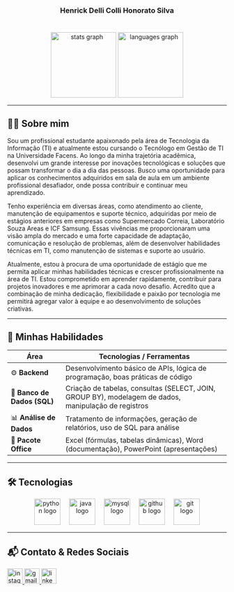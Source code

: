 <h3 align="center">Henrick Delli Colli Honorato Silva</h3>

###

<br clear="both">

<div align="center">
  <img src="https://github-readme-stats.vercel.app/api?username=hdelli21&hide_title=false&hide_rank=false&show_icons=true&include_all_commits=true&count_private=true&disable_animations=false&theme=dark&locale=en&hide_border=false" height="150" alt="stats graph"  />
  <img src="https://github-readme-stats.vercel.app/api/top-langs?username=hdelli21&locale=en&hide_title=false&layout=compact&card_width=320&langs_count=5&theme=dark&hide_border=false" height="150" alt="languages graph"  />
</div>

---

## 👨‍💻 Sobre mim 
Sou um profissional estudante apaixonado pela área de Tecnologia da Informação (TI) e atualmente estou cursando o Tecnólogo em Gestão de TI na Universidade Facens. Ao longo da minha trajetória acadêmica, desenvolvi um grande interesse por inovações tecnológicas e soluções que possam transformar o dia a dia das pessoas. Busco uma oportunidade para aplicar os conhecimentos adquiridos em sala de aula em um ambiente profissional desafiador, onde possa contribuir e continuar meu aprendizado.

Tenho experiência em diversas áreas, como atendimento ao cliente, manutenção de equipamentos e suporte técnico, adquiridas por meio de estágios anteriores em empresas como Supermercado Correia, Laboratório Souza Areas e ICF Samsung. Essas vivências me proporcionaram uma visão ampla do mercado e uma forte capacidade de adaptação, comunicação e resolução de problemas, além de desenvolver habilidades técnicas em TI, como manutenção de sistemas e suporte ao usuário.

Atualmente, estou à procura de uma oportunidade de estágio que me permita aplicar minhas habilidades técnicas e crescer profissionalmente na área de TI. Estou comprometido em aprender rapidamente, contribuir para projetos inovadores e me aprimorar a cada novo desafio. Acredito que a combinação de minha dedicação, flexibilidade e paixão por tecnologia me permitirá agregar valor à equipe e ao desenvolvimento de soluções criativas.

---

## 🚀 Minhas Habilidades

| Área                   | Tecnologias / Ferramentas |
|-------------------------|---------------------------|
| ⚙️ **Backend**           | Desenvolvimento básico de APIs, lógica de programação, boas práticas de código |
| 🐘 **Banco de Dados (SQL)** | Criação de tabelas, consultas (SELECT, JOIN, GROUP BY), modelagem de dados, manipulação de registros |
| 📊 **Análise de Dados** | Tratamento de informações, geração de relatórios, uso de SQL para análise |
| 📝 **Pacote Office**    | Excel (fórmulas, tabelas dinâmicas), Word (documentação), PowerPoint (apresentações) |

---

## 🛠️ Tecnologias

<div align="center">
  <img src="https://skillicons.dev/icons?i=py" height="60" alt="python logo"  />
  <img width="12" />
  <img src="https://skillicons.dev/icons?i=java" height="60" alt="java logo"  />
  <img width="12" />
  <img src="https://skillicons.dev/icons?i=mysql" height="60" alt="mysql logo"  />
  <img width="12" />
  <img src="https://skillicons.dev/icons?i=github" height="60" alt="github logo"  />
  <img width="12" />
  <img src="https://skillicons.dev/icons?i=git" height="60" alt="git logo"  />
</div>

---

## 📬 Contato & Redes Sociais

<div align="left">
  <a href="https://www.instagram.com/h.delli_" target="_blank">
    <img src="https://img.shields.io/static/v1?message=Instagram&logo=instagram&label=&color=E4405F&logoColor=white&labelColor=&style=for-the-badge" height="35" alt="instagram logo"  />
  </a>
  <a href="mailto:henrick401@gmail.com" target="_blank">
    <img src="https://img.shields.io/static/v1?message=Gmail&logo=gmail&label=&color=D14836&logoColor=white&labelColor=&style=for-the-badge" height="35" alt="gmail logo"  />
  </a>
  <a href="https://www.linkedin.com/in/henrick-delli-colli" target="_blank">
    <img src="https://img.shields.io/static/v1?message=LinkedIn&logo=linkedin&label=&color=0077B5&logoColor=white&labelColor=&style=for-the-badge" height="35" alt="linkedin logo"  />
  </a>
</div>
